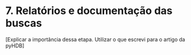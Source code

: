 # 7. Relatórios e documentação das buscas

[Explicar a importância dessa etapa. Utilizar o que escrevi para o artigo da pyHDB]